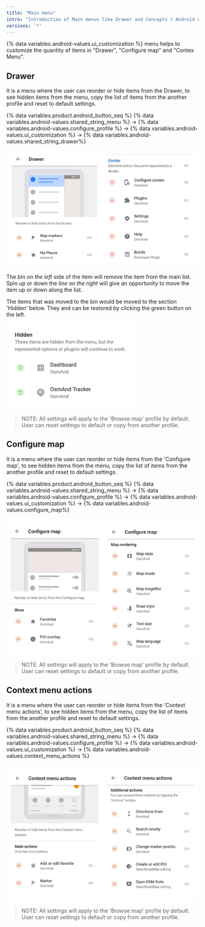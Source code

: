 ```yaml
---
title: "Main menu"
intro: "Introduction of Main menus like Drawer and Concepts ( Android only)."
versions: '*'
---
```


{% data variables.android-values.ui_customization %}  menu helps to customize the quantity of items in "Drawer", "Configure map" and "Contex Menu".

## Drawer

It is a menu where the user can reorder or hide items from the Drawer, to see hidden items from the menu, copy the list of items from the another profile and reset to default settings.

{% data variables.product.android_button_seq %} {% data variables.android-values.shared_string_menu %} → {% data variables.android-values.configure_profile %} → {% data variables.android-values.ui_customization %} → {% data variables.android-values.shared_string_drawer%}

![Drawer menu items ](/assets/images/settings/drawer_menu_items.png)

The *bin on the left* side of the item will remove the item from the main list.
Spin up or down the *line on the right* will give an opportunity to move the item up or down along the list.

The items that was moved to the bin would be moved to the section 'Hidden' below. They and can be restored by clicking the green button on the left.

![Drawer menu hidden items ](/assets/images/settings/drawer_menu_hidden_items.png)

> NOTE: All settings will apply to the 'Browse map' profile by default. User can reset settings to default or copy from another profile.

## Configure map

It is a menu where the user can reorder or hide items from the 'Configure map', to see hidden items from the menu, copy the list of items from the another profile and reset to default settings.

{% data variables.product.android_button_seq %} {% data variables.android-values.shared_string_menu %} → {% data variables.android-values.configure_profile %} → {% data variables.android-values.ui_customization %} → {% data variables.android-values.configure_map%}

![Configure map items ](/assets/images/settings/configure_map_items.png)

> NOTE: All settings will apply to the 'Browse map' profile by default. User can reset settings to default or copy from another profile.

## Context menu actions

It is a menu where the user can reorder or hide items from the 'Context menu actions', to see hidden items from the menu, copy the list of items from the another profile and reset to default settings.

{% data variables.product.android_button_seq %} {% data variables.android-values.shared_string_menu %} → {% data variables.android-values.configure_profile %} → {% data variables.android-values.ui_customization %} → {% data variables.android-values.context_menu_actions %}

![Context menu actions items ](/assets/images/settings/context_menu_actions_items.png)

> NOTE: All settings will apply to the 'Browse map' profile by default. User can reset settings to default or copy from another profile.
